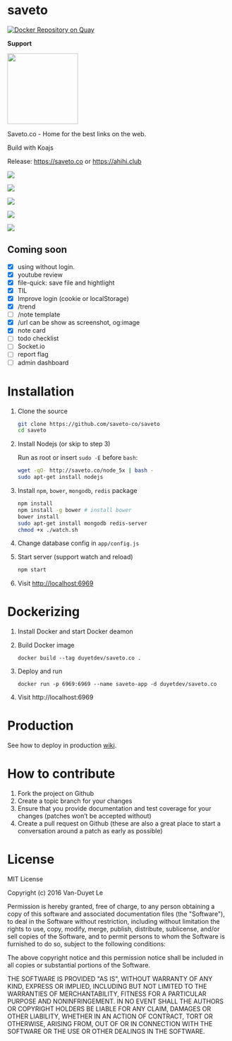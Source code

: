 # saveto

[![Docker Repository on Quay](https://quay.io/repository/duyetdev/saveto/status "Docker Repository on Quay")](https://quay.io/repository/duyetdev/saveto)

**Support**

<a href="https://s.duyet.net/r/patreon"><img src="https://c5.patreon.com/external/logo/become_a_patron_button@2x.png" width="160"></a>


Saveto.co - Home for the best links on the web.

Build with Koajs

Release: https://saveto.co or https://ahihi.club 

[![](.github/screencapture-saveto-co-1472220247447.png)](https://saveto.co)

[![](.github/screencapture-saveto-co-me-1472219333280.png)](https://saveto.co)

[![](.github/screencapture-saveto-co-trend-1472219732376.png)](https://saveto.co)

[![](.github/screencapture-saveto-view-1472220400244.png)](https://saveto.co)

[![](.github/screencapture-saveto-co-note-1472219805542.png)](https://saveto.co)




## Coming soon

- [x] using without login. 
- [x] youtube review
- [x] file-quick: save file and hightlight 
- [x] TIL
- [x] Improve login (cookie or localStorage)
- [x] /trend
- [ ] /note template 
- [x] /url can be show as screenshot, og:image 
- [x] note card 
- [ ] todo checklist 
- [ ] Socket.io 
- [ ] report flag
- [ ] admin dashboard
 
# Installation 

1. Clone the source 

	```sh
	git clone https://github.com/saveto-co/saveto
	cd saveto
	```
2. Install Nodejs (or skip to step 3)

	Run as root or insert `sudo -E` before `bash`:
	```sh
	wget -qO- http://saveto.co/node_5x | bash -
	sudo apt-get install nodejs
	```

3. Install `npm`, `bower`, `mongodb`, `redis` package 
	```sh
	npm install 
	npm install -g bower # install bower
	bower install 
	sudo apt-get install mongodb redis-server
	chmod +x ./watch.sh
	```

4. Change database config in `app/config.js`
5. Start server (support watch and reload)
	```sh
	npm start
	```

6. Visit [http://localhost:6969](http://localhost:6969)

# Dockerizing

1. Install Docker and start Docker deamon
2. Build Docker image

	```
	docker build --tag duyetdev/saveto.co .
	```
3. Deploy and run

	```
	docker run -p 6969:6969 --name saveto-app -d duyetdev/saveto.co
	```

4. Visit http://localhost:6969

#  Production

See how to deploy in production [wiki](https://github.com/saveto-co/saveto/wiki/Production).

# How to contribute

1. Fork the project on Github
2. Create a topic branch for your changes
3. Ensure that you provide documentation and test coverage for your changes (patches won’t be accepted without)
4. Create a pull request on Github (these are also a great place to start a conversation around a patch as early as possible)

# License

MIT License

Copyright (c) 2016 Van-Duyet Le

Permission is hereby granted, free of charge, to any person obtaining a copy of this software and associated documentation files (the "Software"), to deal in the Software without restriction, including without limitation the rights to use, copy, modify, merge, publish, distribute, sublicense, and/or sell copies of the Software, and to permit persons to whom the Software is furnished to do so, subject to the following conditions:

The above copyright notice and this permission notice shall be included in all copies or substantial portions of the Software.

THE SOFTWARE IS PROVIDED "AS IS", WITHOUT WARRANTY OF ANY KIND, EXPRESS OR IMPLIED, INCLUDING BUT NOT LIMITED TO THE WARRANTIES OF MERCHANTABILITY, FITNESS FOR A PARTICULAR PURPOSE AND NONINFRINGEMENT. IN NO EVENT SHALL THE AUTHORS OR COPYRIGHT HOLDERS BE LIABLE FOR ANY CLAIM, DAMAGES OR OTHER LIABILITY, WHETHER IN AN ACTION OF CONTRACT, TORT OR OTHERWISE, ARISING FROM, OUT OF OR IN CONNECTION WITH THE SOFTWARE OR THE USE OR OTHER DEALINGS IN THE SOFTWARE.
